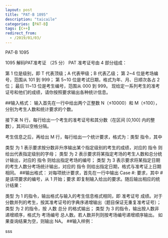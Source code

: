 ```yaml
---
layout: post
title: "PAT-B 1095"
description: "taicaile"
categories: [PAT-B]
tags: [C++]
redirect_from:
  - /2019/01/03/
---
```

PAT-B 1095

1095 解码PAT准考证 （25 分）
PAT 准考证号由 4 部分组成：

第 1 位是级别，即 T 代表顶级；A 代表甲级；B 代表乙级；
第 2~4 位是考场编号，范围从 101 到 999；
第 5~10 位是考试日期，格式为年、月、日顺次各占 2 位；
最后 11~13 位是考生编号，范围从 000 到 999。
现给定一系列考生的准考证号和他们的成绩，请你按照要求输出各种统计信息。

##输入格式：
输入首先在一行中给出两个正整数 N（≤10000）和 M（≤100），分别为考生人数和统计要求的个数。

接下来 N 行，每行给出一个考生的准考证号和其分数（在区间 [0,100] 内的整数），其间以空格分隔。

考生信息之后，再给出 M 行，每行给出一个统计要求，格式为：类型 指令，其中

类型 为 1 表示要求按分数非升序输出某个指定级别的考生的成绩，对应的 指令 则给出代表指定级别的字母；
类型 为 2 表示要求将某指定考场的考生人数和总分统计输出，对应的 指令 则给出指定考场的编号；
类型 为 3 表示要求将某指定日期的考生人数分考场统计输出，对应的 指令 则给出指定日期，格式与准考证上日期相同。
##输出格式：
对每项统计要求，首先在一行中输出 Case #: 要求，其中 # 是该项要求的编号，从 1 开始；要求 即复制输入给出的要求。随后输出相应的统计结果：

类型 为 1 的指令，输出格式与输入的考生信息格式相同，即 准考证号 成绩。对于分数并列的考生，按其准考证号的字典序递增输出（题目保证无重复准考证号）；
类型 为 2 的指令，按 人数 总分 的格式输出；
类型 为 3 的指令，输出按人数非递增顺序，格式为 考场编号 总人数。若人数并列则按考场编号递增顺序输出。
如果查询结果为空，则输出 NA。 
##输入样例：

sss
